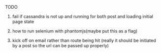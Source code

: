TODO

1. fail if cassandra is not up and running for both post and loading initial page state


1. how to run selenium with phantomjs(maybe put this as a flag)
2. kick off on email rather than route being hit
(really it should be initiated by a post 
so the url can be passed up properly)

